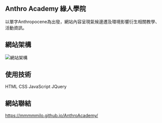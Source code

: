 ## Anthro Academy 綠人學院 

以單字Anthropocene為出發，網站內容呈現氣候邊遷及環境影響衍生相關教學、活動資訊。

## 網站架構  

![網站架構](https://github.com/MMMMMilo/AnthroAcademy/assets/152141976/1da3c2ad-eacb-415c-bc8f-4a7ae32c4405)  

## 使用技術  

HTML CSS JavaScript JQuery  

## 網站聯結  

<https://mmmmmilo.github.io/AnthroAcademy/>
